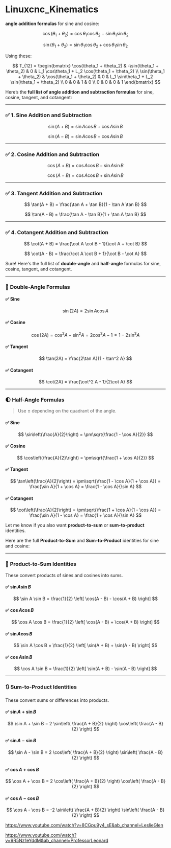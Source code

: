 # Linuxcnc_Kinematics



**angle addition formulas** for sine and cosine:

$$
\cos(\theta_1 + \theta_2) = \cos\theta_1 \cos\theta_2 - \sin\theta_1 \sin\theta_2
$$

$$
\sin(\theta_1 + \theta_2) = \sin\theta_1 \cos\theta_2 + \cos\theta_1 \sin\theta_2
$$

Using these:

$$
T_{12} =
\begin{bmatrix}
\cos(\theta_1 + \theta_2) & -\sin(\theta_1 + \theta_2) & 0 & L_1 \cos\theta_1 + L_2 \cos(\theta_1 + \theta_2) \\
\sin(\theta_1 + \theta_2) & \cos(\theta_1 + \theta_2) & 0 & L_1 \sin\theta_1 + L_2 \sin(\theta_1 + \theta_2) \\
0 & 0 & 1 & 0 \\
0 & 0 & 0 & 1
\end{bmatrix}
$$




Here’s the **full list of angle addition and subtraction formulas** for sine, cosine, tangent, and cotangent:

---

### ✅ **1. Sine Addition and Subtraction**

$$
\sin(A + B) = \sin A \cos B + \cos A \sin B
$$

$$
\sin(A - B) = \sin A \cos B - \cos A \sin B
$$

---

### ✅ **2. Cosine Addition and Subtraction**

$$
\cos(A + B) = \cos A \cos B - \sin A \sin B
$$

$$
\cos(A - B) = \cos A \cos B + \sin A \sin B
$$

---

### ✅ **3. Tangent Addition and Subtraction**

$$
\tan(A + B) = \frac{\tan A + \tan B}{1 - \tan A \tan B}
$$

$$
\tan(A - B) = \frac{\tan A - \tan B}{1 + \tan A \tan B}
$$

---

### ✅ **4. Cotangent Addition and Subtraction**

$$
\cot(A + B) = \frac{\cot A \cot B - 1}{\cot A + \cot B}
$$

$$
\cot(A - B) = \frac{\cot A \cot B + 1}{\cot B - \cot A}
$$






Sure! Here's the full list of **double-angle** and **half-angle** formulas for sine, cosine, tangent, and cotangent.

---

### 🔁 **Double-Angle Formulas**

#### ✅ Sine

$$
\sin(2A) = 2 \sin A \cos A
$$

#### ✅ Cosine

$$
\cos(2A) = \cos^2 A - \sin^2 A = 2\cos^2 A - 1 = 1 - 2\sin^2 A
$$

#### ✅ Tangent

$$
\tan(2A) = \frac{2\tan A}{1 - \tan^2 A}
$$

#### ✅ Cotangent

$$
\cot(2A) = \frac{\cot^2 A - 1}{2\cot A}
$$

---

### 🌓 **Half-Angle Formulas**

> Use ± depending on the quadrant of the angle.

#### ✅ Sine

$$
\sin\left(\frac{A}{2}\right) = \pm\sqrt{\frac{1 - \cos A}{2}}
$$

#### ✅ Cosine

$$
\cos\left(\frac{A}{2}\right) = \pm\sqrt{\frac{1 + \cos A}{2}}
$$

#### ✅ Tangent

$$
\tan\left(\frac{A}{2}\right) = \pm\sqrt{\frac{1 - \cos A}{1 + \cos A}} = \frac{\sin A}{1 + \cos A} = \frac{1 - \cos A}{\sin A}
$$

#### ✅ Cotangent

$$
\cot\left(\frac{A}{2}\right) = \pm\sqrt{\frac{1 + \cos A}{1 - \cos A}} = \frac{\sin A}{1 - \cos A} = \frac{1 + \cos A}{\sin A}
$$

Let me know if you also want **product-to-sum** or **sum-to-product** identities.





Here are the full **Product-to-Sum** and **Sum-to-Product** identities for sine and cosine:

---

### 🔁 **Product-to-Sum Identities**

These convert products of sines and cosines into sums.

#### ✅ $\sin A \sin B$

$$
\sin A \sin B = \frac{1}{2} \left[ \cos(A - B) - \cos(A + B) \right]
$$

#### ✅ $\cos A \cos B$

$$
\cos A \cos B = \frac{1}{2} \left[ \cos(A - B) + \cos(A + B) \right]
$$

#### ✅ $\sin A \cos B$

$$
\sin A \cos B = \frac{1}{2} \left[ \sin(A + B) + \sin(A - B) \right]
$$

#### ✅ $\cos A \sin B$

$$
\cos A \sin B = \frac{1}{2} \left[ \sin(A + B) - \sin(A - B) \right]
$$

---

### 🔃 **Sum-to-Product Identities**

These convert sums or differences into products.

#### ✅ $\sin A + \sin B$

$$
\sin A + \sin B = 2 \sin\left( \frac{A + B}{2} \right) \cos\left( \frac{A - B}{2} \right)
$$

#### ✅ $\sin A - \sin B$

$$
\sin A - \sin B = 2 \cos\left( \frac{A + B}{2} \right) \sin\left( \frac{A - B}{2} \right)
$$

#### ✅ $\cos A + \cos B$

$$
\cos A + \cos B = 2 \cos\left( \frac{A + B}{2} \right) \cos\left( \frac{A - B}{2} \right)
$$

#### ✅ $\cos A - \cos B$

$$
\cos A - \cos B = -2 \sin\left( \frac{A + B}{2} \right) \sin\left( \frac{A - B}{2} \right)
$$




https://www.youtube.com/watch?v=8CGpu9y4_sE&ab_channel=LeslieGlen

https://www.youtube.com/watch?v=9R5Nz1eYddM&ab_channel=ProfessorLeonard

